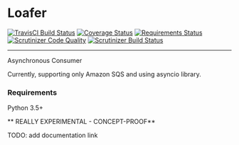 # Loafer

[![TravisCI Build Status](https://travis-ci.org/georgeyk/loafer.svg?branch=master)](https://travis-ci.org/georgeyk/loafer)
[![Coverage Status](https://coveralls.io/repos/github/georgeyk/loafer/badge.svg?branch=master)](https://coveralls.io/github/georgeyk/loafer?branch=master)
[![Requirements Status](https://requires.io/github/georgeyk/loafer/requirements.svg?branch=master)](https://requires.io/github/georgeyk/loafer/requirements/?branch=master)
[![Scrutinizer Code Quality](https://scrutinizer-ci.com/g/georgeyk/loafer/badges/quality-score.png?b=master)](https://scrutinizer-ci.com/g/georgeyk/loafer/?branch=master)
[![Scrutinizer Build Status](https://scrutinizer-ci.com/g/georgeyk/loafer/badges/build.png?b=master)](https://scrutinizer-ci.com/g/georgeyk/loafer/build-status/master)

----

Asynchronous Consumer

Currently, supporting only Amazon SQS and using asyncio library.


### Requirements

Python 3.5+


** REALLY EXPERIMENTAL - CONCEPT-PROOF**


TODO: add documentation link
